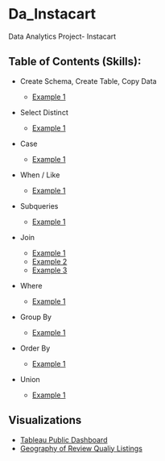 # Da_Instacart
Data Analytics Project- Instacart



## Table of Contents (Skills):
* Create Schema, Create Table, Copy Data
  * [Example 1](https://github.com/kevinxkuang/Da_Instaccart/blob/master/load_data.txt)
* Select Distinct
  * [Example 1](https://github.com/kevinxkuang/Da_Instaccart/blob/master/SQL/Select)
* Case
  * [Example 1](https://github.com/kevinxkuang/Da_Instaccart/blob/master/SQL/case)
 
* When / Like
  * [Example 1](https://github.com/kevinxkuang/Da_Instaccart/blob/master/SQL/Select)

* Subqueries
  * [Example 1](https://github.com/kevinxkuang/Da_Instaccart/blob/master/SQL/subqueries)
* Join
  * [Example 1](https://github.com/kevinxkuang/Da_Instaccart/blob/master/SQL/leftjoin)
  * [Example 2](https://github.com/kevinxkuang/Da_Instaccart/blob/master/SQL/rightjoin)
  * [Example 3](https://github.com/kevinxkuang/Da_Instaccart/blob/master/SQL/Full%20Join)
 
* Where
  * [Example 1](https://github.com/kevinxkuang/Da_Instaccart/blob/master/SQL/Where)

* Group By
  * [Example 1](https://github.com/kevinxkuang/Da_Instaccart/blob/master/SQL/groupby)

* Order By
  * [Example 1](https://github.com/kevinxkuang/Da_Instaccart/blob/master/SQL/Where)
* Union
  * [Example 1](https://github.com/kevinxkuang/Da_Instaccart/blob/master/SQL/union)
  
## Visualizations
* [Tableau Public Dashboard](https://public.tableau.com/profile/lauren6174#!/vizhome/SeattleAirBnBReviewQualityViz/Dashboard1)
* [Geography of Review Qualiy Listings](https://public.tableau.com/profile/lauren6174#!/vizhome/SeattleAirBnBReviewQualityVizMap/GeographicDistributionofReviewQuality?publish=yes)

